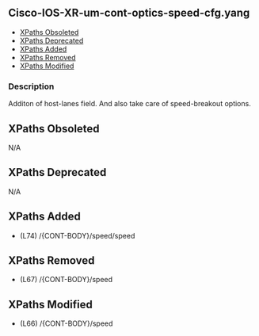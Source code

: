 ## Cisco-IOS-XR-um-cont-optics-speed-cfg.yang

- [XPaths Obsoleted](#xpaths-obsoleted)
- [XPaths Deprecated](#xpaths-deprecated)
- [XPaths Added](#xpaths-added)
- [XPaths Removed](#xpaths-removed)
- [XPaths Modified](#xpaths-modified)

### Description

Additon of host-lanes field. And also take care of speed-breakout options.

## XPaths Obsoleted

N/A

## XPaths Deprecated

N/A

## XPaths Added

- (L74)	/{CONT-BODY}/speed/speed

## XPaths Removed

- (L67)	/{CONT-BODY}/speed

## XPaths Modified

- (L66)	/{CONT-BODY}/speed

